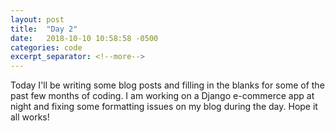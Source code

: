 ```yaml
---
layout: post
title:  "Day 2"
date:   2018-10-10 10:58:58 -0500
categories: code
excerpt_separator: <!--more-->
---
```

Today I'll be writing some blog posts and filling in the blanks for some of the past few months of coding.  I am working on a Django e-commerce app at night and fixing some formatting issues on my blog during the day.  Hope it all works!  


  
  

